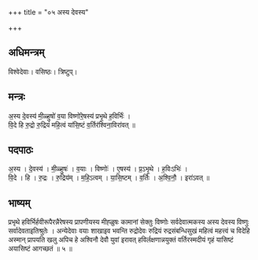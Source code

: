 +++
title = "०५ अस्य देवस्य"

+++
## अधिमन्त्रम्
विश्वेदेवाः। वसिष्ठः। त्रिष्टुप्।

## मन्त्रः
अ॒स्य दे॒वस्य॑ मी॒ळ्हुषो॑ व॒या विष्णो॑रे॒षस्य॑ प्रभृ॒थे ह॒विर्भिः॑ ।  
वि॒दे हि रु॒द्रो रु॒द्रियं॑ महि॒त्वं या॑सि॒ष्टं व॒र्तिर॑श्विना॒विरा॑वत् ॥

## पदपाठः
अ॒स्य । दे॒वस्य॑ । मी॒ळ्हुषः॑ । व॒याः । विष्णोः॑ । ए॒षस्य॑ । प्र॒ऽभृ॒थे । ह॒विःऽभिः॑ ।  
वि॒दे । हि । रु॒द्रः । रु॒द्रिय॑म् । म॒हि॒ऽत्वम् । या॒सि॒ष्टम् । व॒र्तिः । अ॒श्वि॒नौ॒ । इरा॑ऽवत् ॥

## भाष्यम्
प्रभृथे हविर्भिर्हवीरूपैरन्नैरेषस्य प्रापणीयस्य मीह्ळुषः कामानां सेक्तुः विष्णोः सर्वदेवात्मकस्य अस्य देवस्य विष्णुः सर्वादेवताइतिश्रुतेः । अन्येदेवाः वयाः शाखाइव भवन्ति रुद्रोदेवः रुद्रियं रुद्रसंबन्धिसुखं महित्वं महत्त्वं च विदेहि अस्मान् प्रापयति खलु अपिच हे अश्विनौ देवौ युवां इरावत् हविर्लक्षणान्नयुक्तं वर्तिरस्मदीयं गृहं यासिष्टं अयासिष्टं आगच्छतं ॥ ५ ॥